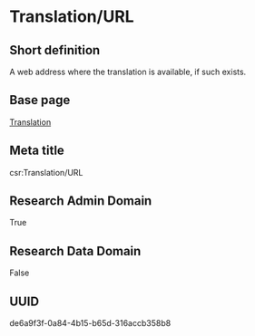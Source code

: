 # Translation/URL
## Short definition
A web address where the translation is available, if such exists.
## Base page
[Translation](../../Objects/Translation.md)
## Meta title
csr:Translation/URL
## Research Admin Domain
True
## Research Data Domain
False
## UUID
de6a9f3f-0a84-4b15-b65d-316accb358b8
